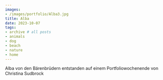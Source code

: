 ```yaml
---
images:
- /images/portfolio/Alba3.jpg
title: Alba
date: 2023-10-07
tags:
- archive # all posts
- animals
- dog
- beach
- nature
- home
---
```

Alba von den Bärenbrüdern entstanden auf einem Portfoliowochenende von Christina Sudbrock